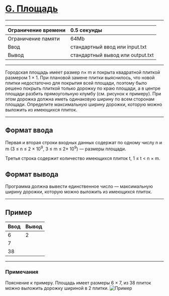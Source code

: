 # [G. Площадь](https://contest.yandex.ru/contest/27844/problems/G/)

---
| Ограничение времени | 0.5 секунды |
| :--- | :--- |
| Ограничение памяти | 64Mb |
| Ввод | стандартный ввод или input.txt |
| Вывод | стандартный вывод или output.txt |
---
Городская площадь имеет размер n× m и покрыта квадратной плиткой размером 1 × 1. При плановой замене плитки выяснилось, что новой плитки недостаточно для покрытия всей площади, поэтому было решено покрыть плиткой только дорожку по краю площади, а в центре площади разбить прямоугольную клумбу (см. рисунок к примеру). При этом дорожка должна иметь одинаковую ширину по всем сторонам площади. Определите максимальную ширину дорожки, которую можно выложить из имеющихся плиток.

---
## Формат ввода
Первая и вторая строки входных данных содержат по одному числу n и m (3 ≤ n ≤ 2 × 10<sup>9</sup>, 3 ≤ m ≤ 2× 10<sup>9</sup>) — размеры площади.

Третья строка содержит количество имеющихся плиток t, 1 ≤ t < n × m.

## Формат вывода
Программа должна вывести единственное число — максимальную ширину дорожки, которую можно выложить из имеющихся плиток.

---
## Пример

| Ввод | Вывод |
| :--- | :--- |
| 6 | 2 |
| 7 |  |
| 38 |  |

---
### Примечания
Пояснение к примеру. Площадь имеет размеры 6 × 7, из 38 плиток можно выложить дорожку шириной в 2 плитки.
![Пример](https://contest.yandex.ru/testsys/statement-image?imageId=908d215c28579652026b662af304c93b093d799dbecf7fd499e832de83d1d872)

